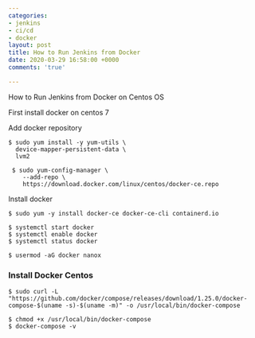 ```yaml
---
categories:
- jenkins
- ci/cd
- docker
layout: post
title: How to Run Jenkins from Docker
date: 2020-03-29 16:58:00 +0000
comments: 'true'

---
```

How to Run Jenkins from Docker on Centos OS

First install docker on centos 7

Add docker repository

    $ sudo yum install -y yum-utils \
      device-mapper-persistent-data \
      lvm2
    
     $ sudo yum-config-manager \
        --add-repo \
        https://download.docker.com/linux/centos/docker-ce.repo

Install docker

    $ sudo yum -y install docker-ce docker-ce-cli containerd.io

    $ systemctl start docker
    $ systemctl enable docker
    $ systemctl status docker
    
    $ usermod -aG docker nanox

### Install Docker Centos

    $ sudo curl -L "https://github.com/docker/compose/releases/download/1.25.0/docker-compose-$(uname -s)-$(uname -m)" -o /usr/local/bin/docker-compose
    
    $ chmod +x /usr/local/bin/docker-compose
    $ docker-compose -v